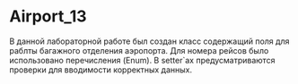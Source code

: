 # Airport_13
В данной лабораторной работе был создан класс содержащий поля для раблты багажного отделения аэропорта.
Для номера рейсов было использовано перечисления (Enum).
В setter`ах предусматриваются проверки для вводимости корректных данных.
